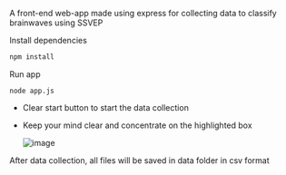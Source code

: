 A front-end web-app made using express for collecting data to classify brainwaves using SSVEP

Install dependencies
```sh
npm install
```

Run app
```
node app.js
```
* Clear start button to start the data collection
* Keep your mind clear and concentrate on the highlighted box
  
  ![image](https://github.com/user-attachments/assets/0049928d-4e13-4171-be7b-30a2ac7c1b6d)

After data collection, all files will be saved in data folder in csv format
